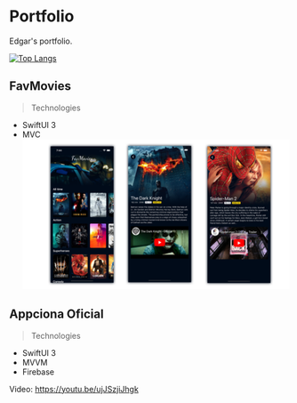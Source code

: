 # Portfolio
Edgar's portfolio.

[![Top Langs](https://github-readme-stats.vercel.app/api/top-langs/?username=edsov&layout=compact&theme=vision-friendly-dark)](https://github.com/anuraghazra/github-readme-stats)

## FavMovies
> Technologies
- SwiftUI 3
- MVC
![My Image](FavMovies.png)

## Appciona Oficial
> Technologies
- SwiftUI 3
- MVVM
- Firebase

Video: https://youtu.be/ujJSzjiJhgk
